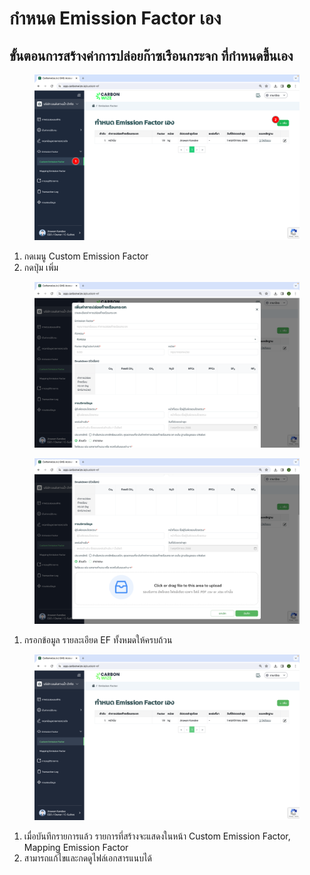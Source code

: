 # กำหนด Emission Factor เอง

## ขั้นตอนการสร้างค่าการปล่อยก๊าซเรือนกระจก ที่กำหนดขึ้นเอง

<figure><img src="../../.gitbook/assets/image (72).png" alt=""><figcaption></figcaption></figure>

1. กดเมนู Custom Emission Factor
2. กดปุ่ม เพิ่ม



<figure><img src="../../.gitbook/assets/Screenshot 2566-11-01 at 17.33.46.png" alt=""><figcaption></figcaption></figure>

<figure><img src="../../.gitbook/assets/Screenshot 2566-11-01 at 17.33.51.png" alt=""><figcaption></figcaption></figure>

1. กรอกข้อมูล รายละเอียด EF ทั้งหมดให้ครบถ้วน



<figure><img src="../../.gitbook/assets/image (90).png" alt=""><figcaption></figcaption></figure>

1. เมื่อบันทึกรายการแล้ว รายการที่สร้างจะแสดงในหน้า Custom Emission Factor, Mapping Emission Factor
2. สามารถแก้ไขและกดดูไฟล์เอกสารแนบได้

